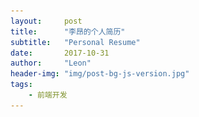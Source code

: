 ```yaml
---
layout:     post
title:      "李昂的个人简历"
subtitle:   "Personal Resume"
date:       2017-10-31
author:     "Leon"
header-img: "img/post-bg-js-version.jpg"
tags:
    - 前端开发
---
```

<html>
<head>
    <meta charset="UTF-8">
    <title>DIYgod的简历</title>
    <meta name="description" content="">
    <meta name="keywords" content="前端,工作,简历">
    <link rel="shortcut icon" href="favicon.ico">
    <link rel="stylesheet" href="dist/css/style.min.css">
    <link rel="stylesheet" href="dist/css/fontello.min.css">
    <link rel="stylesheet" href="lib/zoom.css">
    <script>
        (function(i,s,o,g,r,a,m){i['GoogleAnalyticsObject']=r;i[r]=i[r]||function(){
                    (i[r].q=i[r].q||[]).push(arguments)},i[r].l=1*new Date();a=s.createElement(o),
                m=s.getElementsByTagName(o)[0];a.async=1;a.src=g;m.parentNode.insertBefore(a,m)
        })(window,document,'script','//www.google-analytics.com/analytics.js','ga');

        ga('create', 'UA-48084758-4', 'auto');
        ga('send', 'pageview');

    </script>
</head>
<body>
    <div class="container">
        <div class="sidebar">
            <div class="title">
                <!--<img src="https://diygod.b0.upaiyun.com/resume-head.png" data-action="zoom">-->
                <h1>李 昂</h1>
            </div>
            <ul class="side-info">
                <li class="someRight">
                    <dt><i class="icon-bookmark"></i>Contact. 联系方式</dt>
                    <dd><i class="icon-phone-1"></i>电话: 15123009609</dd>
                    <dd><i class="icon-mail-alt"></i>邮箱: <a href="mailto:549580311@qq.com" target="_blank">549580311@qq.com</a></dd>
                    <!--<dd><i class="icon-wechat"></i>微信: </dd>-->
                    <dd><i class="icon-qq"></i>QQ: <a href="http://wpa.qq.com/msgrd?v=3&uin=549580311&site=qq&menu=yes" target="_blank">549580311</a></dd>
                </li>
                <li class="someRight">
                    <dt><i class="icon-bookmark"></i>Application. 应聘岗位</dt>
                    <dd>前端工程师</dd>
                </li>
            </ul>
            <!--<div class="note">-->
                <!--<p>对技术本身有朴素的热爱也有专研的执着。</p>-->
                <!--<p>性格开朗、随和、积极，在工作上能和同事相互协助领导关系融洽，对待工作任务有高度的责任心。</p>-->
                <!--<p>前端领域是一个技术迭代极快，新技术新框架层出不穷的科技领域，非有极客精神的CODER才能在这一领域存活并成长。</p>-->
                <!--<p>本人有很强的自驱力，英文能力过硬，接触新技术有研读跟踪国外最新技术框架文档的狼性思维习惯。</p>-->
                <!--<p>目前正在寻找前端工程师岗位的工作机会，并希望以极大的工作热情和拼劲儿投入到工作中为所在公司的发展献上绵薄之力也和公司共同成长。</p>-->
            <!--</div>-->
        </div>
        <div class="main">
            <ul class="main-info">
                <li class="someRight">
                    <dt><i class="icon-bookmark"></i>Basic info. 基本信息</dt>
                    <dd><strong>个人信息:</strong> <span>李昂 / 男</span></dd>
                    <dd><strong>毕业院校:</strong> <span>北京语言大学（国家教育部直属一本院校 高中由市直属中学重庆一外保送就读）</span></dd>
                    <dd><strong>年龄:</strong> <span>27</span></dd>
                    <!--<dd><strong>GitHub:</strong> <a href="https://www.github.com/doudoumao1031" target="_blank">www.github.com/doudoumao1031</a>-->
                    <dd><strong>个人技术博客:</strong> <a href="https://doudoumao1031.github.io" target="_blank">doudoumao1031.github.io</a>
                    </dd>
                </li>
                <li>
                    <dt><i class="icon-bookmark"></i>Skill. 个人简介</dt>
                    <!--<h3>自我陈述</h3>-->
                    <ul class="exp">
                        <li>
                            <div class="circle"></div>
                            <h4>自我陈述</h4>
                            <p>本人有很强的自驱力，对担负的任务有高度的责任心，工作热情高涨，工作主动、积极，有拼劲。</p>
                            <p>自信，开朗，沟通能力强，能与同事融洽相处，相互积极配合，团队协作好。</p>
                            <p>本人极具进取精神， 英文功底扎实，有研读跟踪国外最新技术框架文档，跟踪技术热点的思维习惯。对技术本身有朴素的热爱，有执著的钻研精神。</p>
                            <p>前端领域是一个技术迭代极快，新技术、新框架层出不穷的编程细分领域，一定要有极客精神的CODER才能在这一领域存活、成长，我坚信自己的实力和进取精神，能成为一个优秀的前端工程师。</p>
                            <p>我目前正在寻找前端工程师的工作岗位，希望以自己坚实的能力、极大的工作热情和充沛的拼劲儿投入到工作中，为公司的发展献上绵薄之力，与公司共同成长。</p>
                        </li>
                    </ul>
                </li>
                <li>
                    <dt><i class="icon-bookmark"></i>Experience. 项目经验</dt>
                    <!--<h3>自我陈述</h3>-->
                    <ul class="exp">
                        <li>
                            <div class="circle"></div>
                            <h4>西南大学党政办公室内部OA系统升级项目（2016.4）</h4>
                            <p><strong>基本描述：</strong></p>
                            <p>个人于项目后期，运维交付阶段参与该项目。当时该项目发生ORACLE数据库在高并发状态下性能骤降，间断性宕机，导致西南大学官网首页信息栏无法正常加载、显示等状况，急需解决。</p>
                            <p>我和项目经理，进驻西南大学信管办公室现场，
                                和校方相关人员协调，进行技术讨论，分析原因，提出解决方案，叁与现场轮班监控，
                                处理突发性状况，成功地解决了问题。最后，该项目经第三方测评，圆满交付。
                                我公司的专业能力、专注精神、高效执行力受到了校方高度评价。</p>
                            <p><strong>亮点：</strong></p>
                            <p>我个人，在项目进行过程中表现出很强的主动性、高度的责任心、
                                较好的技术攻关能力，通过仔细查看技术白皮书，多方查找资料，
                                进行深入的分析论证，最终确认了ORACLE数据库的BUG原因，给出了正确的解决方案。  </p>
                        </li>
                        <li>
                            <div class="circle"></div>
                            <h4>永川区政府“智慧永川协同办公平台”项目（一期、二期）（2016.6-至今）</h4>
                            <p><strong>基本描述：</strong></p>
                            <p>我全程参与该项目，包括前期客户关系协调，竞争对手了解、分析，项目调研，
                                项目招投标，OA项目实施，数据库迁移，平台搭建，业务逻辑构建、实施等。

                                由于参与了项目的各个环节，担负多个角色，极大地锻炼了个人的技术能力、
                                统筹规划能力、协调沟通能力、执行能力。</p>
                            <p><strong>亮点：</strong></p>
                            <p>技术上，本人承担了该项目的全部前端二次开发工作，包括基于CSS/jQuery的动画实现、
                                基于Bootstrap的界面优化、基于Echarts的数据可视化，
                                后台业务逻辑实现等</p>
                        </li>
                        <li>
                            <div class="circle"></div>
                            <h4>永川区政府“智慧永川协同办公平台”项目智能会议系统（2017.3-至今）</h4>
                            <p><strong>个人职能：</strong></p>
                            <p>我参与该项目产品方案研讨、编制，产品术选型，前期厂家联络，
                                二次开发方案分析、制定，构建开放技术接口，完成产品对接等环节。</p>
                            <p><strong>亮点：</strong></p>
                            <p>承担了该项目前端的二次开发工作。我根据政务系统的特点，通过充分的需求调研，严密的技术分析、论证，确定了简洁、大气、易操作的交互设计方案。充分利用厂家的开放接口和相关最新技术，对原有会议系统的前端呈现做出了大幅优化，
                                增加了政府工作时间表、内部单位联络簿、中国红新等元素，取得了很好的效果。</p>
                        </li>
                    </ul>
                </li>
                <li>
                    <dt><i class="icon-bookmark"></i>Skill. 个人技能点</dt>
                    <h3>前端</h3>
                    <ul class="exp">
                        <li>
                            <div class="circle"></div>
                            <h4>HTML / HTML5</h4>
                            <div class="pro"></div>
                            <p>能够编写语义化的 HTML，模块化的 CSS，完成较复杂的布局</p>
                            <p>掌握基于HTML5的音频视频，canvas画布以及web存储技术</p>
                        </li>
                        <li>
                            <div class="circle"></div>
                            <h4>CSS / CSS3</h4>
                            <div class="pro"></div>
                            <p>能够编写模块化的 CSS，完成较复杂的页面效果以及重构</p>
                            <p>掌握基于CSS3相关API以及2D/3D动画以及特效</p>
                        </li>
                        <li>
                            <h4>Sass / Compass</h4>
                            <p>熟练使用Sass以及Sass之上的再封装Compass等CSS/CSS3预处理和模块化工具</p>
                            <p>并以此对代码进行高效健壮的规范化开发</p>
                        </li>
                        <li>
                            <div class="circle"></div>
                            <h4>JavaScript</h4>
                            <p>熟悉原生 Javascript，对闭包，原型链等原理有一定的理解</p>
                            <p>能运用模块化、面向对象的方式编程</p>
                        </li>
                        <li>
                            <div class="circle"></div>
                            <h4>工程自动化</h4>
                            <p>熟悉 Webpack,Gulp,Grunt 等前端自动化工具</p>
                            <p>了解前端安全、性能优化方面的一些知识</p>
                            <!--<p>有 HTML5 音乐播放器（<a href="https://github.com/DIYgod/APlayer" target="_blank">APlayer</a>）、视频播放器（<a href="https://github.com/DIYgod/DPlayer" target="_blank">DPlayer</a>）开发经验</p>-->
                        </li>
                        <li>
                            <div class="circle"></div>
                            <h4>UI框架,插件</h4>
                            <p>在实际开发过程中接触过但不限于包括 Bootstrap，jQuery，jekyll, markdown, FullCalendar，Font Awesome， E-Charts， jQuery Validation Plugin，C3 charts，Nice scroll， Auto resize textarea在内的相关技术框架/插件</p>
                            <p>能运用模块化、面向对象的方式编程</p>
                        </li>
                    </ul>
                    <h3>后端</h3>
                    <ul class="exp">
                        <li>
                            <div class="circle"></div>
                            <h4>java</h4>
                            <p>了解 java 的开发，使用 MySQL 做数据存储和基于SpringMVC的JavaEE业务架构</p>
                        </li>
                    </ul>
                </li>
                <li>
                    <dt><i class="icon-bookmark"></i>Experience. 个人作品与工作经验</dt>
                    <h3>个人作品</h3>
                    <ul class="exp">
                        <!--<li>-->
                            <!--<div class="circle"></div>-->
                            <!--<h4>-->
                                <!--<span>基于HTML5的简单静态页面</span>-->
                                <!--<a href="https://github.com/DIYgod/APlayer" target="_blank"><i class="icon-link"></i>源代码</a>-->
                                <!--<a href="https://aplayer.js.org/" target="_blank"><i class="icon-link"></i>Demo</a>-->
                                <!--<iframe src="https://ghbtns.com/github-btn.html?user=DIYgod&repo=APlayer&type=star&count=true" frameborder="0" scrolling="0" width="170px" height="20px"></iframe>-->
                            <!--</h4>-->
                            <!--<p>炒鸡好看的 HTML5 音乐播放器，支持歌词、播放列表、播放模式（循环播放、随机播放等），兼容现代浏览器和移动端，API 丰富、可扩展性强，Typecho、Hexo、WordPress 平台插件支持</p>-->
                            <!--<p>曾进入 <a href="https://github.com/trending" target="_blank">GitHub 热门榜单（GitHub Trending repositories）</a>第八名，Star 数 1.4k+，npm 下载量 17k+</p>-->
                            <!--<p>原生 js 编写，无任何依赖，使用 webpack 和 sass 构建</p>-->
                            <!--<img src="img/mianbao.JPG" data-action="zoom" width="300px">-->
                        <!--</li>-->
                        <li>
                            <div class="circle"></div>
                            <h4>
                                <span>基于HTML5/jQuery/CSS3的静态网页重构</span>
                            </h4>
                            <img src="img/psd2html1.png" data-action="zoom" width="300px">
                            <br />
                            <img src="img/nvxing.JPG" data-action="zoom" width="300px">
                            <br />
                            <img src="img/youxi.JPG" data-action="zoom" width="300px">
                        </li>
                        <li>
                            <div class="circle"></div>
                            <h4>
                                <span>基于jquery/jquery UI搭建的流体式相册</span>
                            </h4>
                            <img src="img/hslider1.jpeg" data-action="zoom" width="300px">
                            <br />
                            <img src="img/hslider2.png" data-action="zoom" width="400px">
                            <br />
                            <img src="img/hslider3.jpg" data-action="zoom" width="400px">
                            <br />
                            <img src="img/hslider4.jpg" data-action="zoom" width="400px">
                        </li>
                        <li>
                            <div class="circle"></div>
                            <h4>
                                <span>基于jquery/canvas/echarts数据可视化产品</span>

                            </h4>
                            <p>Wordpress 主题开发，内容维护，日均PV 6000+</p>
                            <img src="img/echarts1.png" data-action="zoom" width="600px">
                            <br /><br />
                            <img src="img/echarts2.png" data-action="zoom" width="500px">
                            <br /><br />
                            <img src="img/echarts3.png" data-action="zoom" width="500px">
                        </li>
                        <li>
                            <div class="circle"></div>
                            <h4>
                                基于gentallela管理后台界面
                            </h4>
                            <ul class="efe">
                                <li>
                                    <img src="img/gent1.png" data-action="zoom" width="600px">
                                    <br /><br />
                                    <img src="img/gent2.png" data-action="zoom" width="600px">
                                    <br /><br />
                                    <img src="img/gent3.png" data-action="zoom" width="600px">
                                    <br /><br />
                                    <img src="img/gent4.png" data-action="zoom" width="600px">
                                    <br /><br />
                                    <img src="/img/in-post/post-resume/gent5.png" data-action="zoom" width="600px">
									![gent5](/img/in-post/post-resume/gent5.png)
                                    <br /><br />
                                </li>
                            </ul>
                        </li>
                    </ul>


                </li>

            </ul>
        </div>
    </div>
    <script src="lib/zoom.min.js"></script>
</body>
</html>
